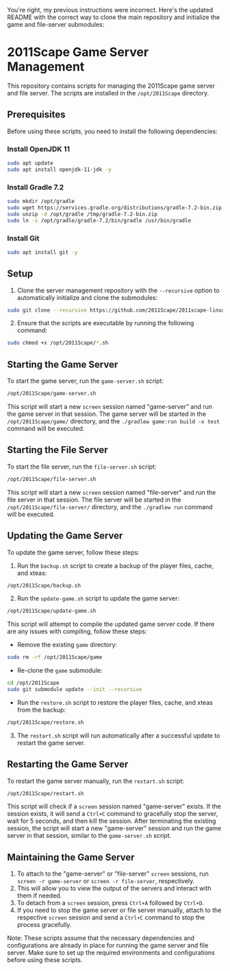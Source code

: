 You're right, my previous instructions were incorrect. Here's the updated README with the correct way to clone the main repository and initialize the game and file-server submodules:

# 2011Scape Game Server Management

This repository contains scripts for managing the 2011Scape game server and file server. The scripts are installed in the `/opt/2011Scape` directory.

## Prerequisites

Before using these scripts, you need to install the following dependencies:

### Install OpenJDK 11

```bash
sudo apt update
sudo apt install openjdk-11-jdk -y
```

### Install Gradle 7.2

```bash
sudo mkdir /opt/gradle
sudo wget https://services.gradle.org/distributions/gradle-7.2-bin.zip -P /tmp
sudo unzip -d /opt/gradle /tmp/gradle-7.2-bin.zip
sudo ln -s /opt/gradle/gradle-7.2/bin/gradle /usr/bin/gradle
```

### Install Git

```bash
sudo apt install git -y
```

## Setup

1. Clone the server management repository with the `--recursive` option to automatically initialize and clone the submodules:

```bash
sudo git clone --recursive https://github.com/2011Scape/2011scape-linux-server-management.git /opt/2011Scape
```

2. Ensure that the scripts are executable by running the following command:

```bash
sudo chmod +x /opt/2011Scape/*.sh
```

## Starting the Game Server

To start the game server, run the `game-server.sh` script:

```bash
/opt/2011Scape/game-server.sh
```

This script will start a new `screen` session named "game-server" and run the game server in that session. The game server will be started in the `/opt/2011Scape/game/` directory, and the `./gradlew game:run build -x test` command will be executed.

## Starting the File Server

To start the file server, run the `file-server.sh` script:

```bash
/opt/2011Scape/file-server.sh
```

This script will start a new `screen` session named "file-server" and run the file server in that session. The file server will be started in the `/opt/2011Scape/file-server/` directory, and the `./gradlew run` command will be executed.

## Updating the Game Server

To update the game server, follow these steps:

1. Run the `backup.sh` script to create a backup of the player files, cache, and xteas:

```bash
/opt/2011Scape/backup.sh
```

2. Run the `update-game.sh` script to update the game server:

```bash
/opt/2011Scape/update-game.sh
```

This script will attempt to compile the updated game server code. If there are any issues with compiling, follow these steps:

- Remove the existing `game` directory:

```bash
sudo rm -rf /opt/2011Scape/game
```

- Re-clone the `game` submodule:

```bash
cd /opt/2011Scape
sudo git submodule update --init --recursive
```

- Run the `restore.sh` script to restore the player files, cache, and xteas from the backup:

```bash
/opt/2011Scape/restore.sh
```

3. The `restart.sh` script will run automatically after a successful update to restart the game server.

## Restarting the Game Server

To restart the game server manually, run the `restart.sh` script:

```bash
/opt/2011Scape/restart.sh
```

This script will check if a `screen` session named "game-server" exists. If the session exists, it will send a `Ctrl+C` command to gracefully stop the server, wait for 5 seconds, and then kill the session. After terminating the existing session, the script will start a new "game-server" session and run the game server in that session, similar to the `game-server.sh` script.

## Maintaining the Game Server

1. To attach to the "game-server" or "file-server" `screen` sessions, run `screen -r game-server` or `screen -r file-server`, respectively.
2. This will allow you to view the output of the servers and interact with them if needed.
3. To detach from a `screen` session, press `Ctrl+A` followed by `Ctrl+D`.
4. If you need to stop the game server or file server manually, attach to the respective `screen` session and send a `Ctrl+C` command to stop the process gracefully.

Note: These scripts assume that the necessary dependencies and configurations are already in place for running the game server and file server. Make sure to set up the required environments and configurations before using these scripts.
